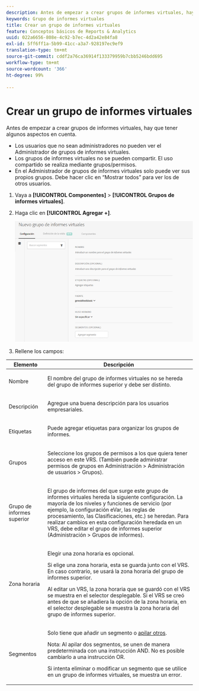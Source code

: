 ```yaml
---
description: Antes de empezar a crear grupos de informes virtuales, hay que tener algunos aspectos en cuenta.
keywords: Grupo de informes virtuales
title: Crear un grupo de informes virtuales
feature: Conceptos básicos de Reports & Analytics
uuid: 022a6656-808e-4c92-b7ec-4d2a42e84fa8
exl-id: 5ff6ff1a-5b99-41cc-a3a7-928197ec9ef9
translation-type: tm+mt
source-git-commit: cddf2a76ca36914f133379959b7cbb5246bdd695
workflow-type: tm+mt
source-wordcount: '366'
ht-degree: 99%

---
```


# Crear un grupo de informes virtuales

Antes de empezar a crear grupos de informes virtuales, hay que tener algunos aspectos en cuenta.

* Los usuarios que no sean administradores no pueden ver el Administrador de grupos de informes virtuales.
* Los grupos de informes virtuales no se pueden compartir. El uso compartido se realiza mediante grupos/permisos.
* En el Administrador de grupos de informes virtuales solo puede ver sus propios grupos. Debe hacer clic en “Mostrar todos” para ver los de otros usuarios.

1. Vaya a **[!UICONTROL Componentes]** > **[!UICONTROL Grupos de informes virtuales]**.
1. Haga clic en **[!UICONTROL Agregar +]**.

   ![](assets/new_vrs.png)

1. Rellene los campos:

<table id="table_0F85B56480BB46CBA5BE236BBD70156D"> 
 <thead> 
  <tr> 
   <th colname="col1" class="entry"> Elemento </th> 
   <th colname="col2" class="entry"> Descripción </th> 
  </tr> 
 </thead>
 <tbody> 
  <tr> 
   <td colname="col1"> Nombre </td> 
   <td colname="col2"> <p>El nombre del grupo de informes virtuales no se hereda del grupo de informes superior y debe ser distinto. </p> </td> 
  </tr> 
  <tr> 
   <td colname="col1"> Descripción </td> 
   <td colname="col2"> <p>Agregue una buena descripción para los usuarios empresariales. </p> </td> 
  </tr> 
  <tr> 
   <td colname="col1"> Etiquetas </td> 
   <td colname="col2"> <p>Puede agregar etiquetas para organizar los grupos de informes. </p> </td> 
  </tr> 
  <tr> 
   <td colname="col1"> Grupos </td> 
   <td colname="col2"> <p>Seleccione los grupos de permisos a los que quiera tener acceso en este VRS. (También puede administrar permisos de grupos en <span class="ignoretag"><span class="uicontrol"> Administración</span> &gt; <span class="uicontrol">Administración de usuarios</span> &gt; <span class="uicontrol">Grupos</span></span>). </p> </td> 
  </tr> 
  <tr> 
   <td colname="col1"> Grupo de informes superior </td> 
   <td colname="col2"> <p>El grupo de informes del que surge este grupo de informes virtuales hereda la siguiente configuración. La mayoría de los niveles y funciones de servicio (por ejemplo, la configuración eVar, las reglas de procesamiento, las Clasificaciones, etc.) se heredan. Para realizar cambios en esta configuración heredada en un VRS, debe editar el grupo de informes superior (<span class="ignoretag"><span class="uicontrol">Administración</span> &gt; <span class="uicontrol">Grupos de informes</span></span>). </p> </td> 
  </tr> 
  <tr> 
   <td colname="col1"> Zona horaria </td> 
   <td colname="col2"> <p>Elegir una zona horaria es opcional. </p> <p>Si elige una zona horaria, esta se guarda junto con el VRS. En caso contrario, se usará la zona horaria del grupo de informes superior. </p> <p>Al editar un VRS, la zona horaria que se guardó con el VRS se muestra en el selector desplegable. Si el VRS se creó antes de que se añadiera la opción de la zona horaria, en el selector desplegable se muestra la zona horaria del grupo de informes superior. </p> </td> 
  </tr> 
  <tr> 
   <td colname="col1"> Segmentos </td> 
   <td colname="col2"> <p>Solo tiene que añadir un segmento o <a href="https://docs.adobe.com/content/help/es-ES/analytics/components/segmentation/segmentation-workflow/seg-build.html"  >apilar otros</a>. </p> <p> <p>Nota: Al apilar dos segmentos, se unen de manera predeterminada con una instrucción AND. No es posible cambiarlo a una instrucción OR. </p> </p> <p>Si intenta eliminar o modificar un segmento que se utilice en un grupo de informes virtuales, se muestra un error. </p> </td> 
  </tr> 
 </tbody> 
</table>
